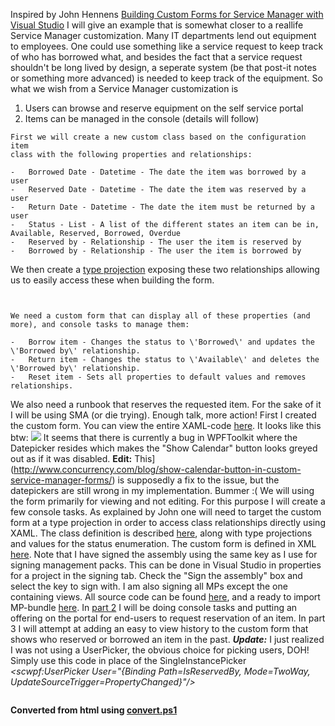 ﻿Inspired by John Hennens [Building Custom Forms for Service Manager with
Visual
Studio](http://www.concurrency.com/blog/building-custom-forms-for-service-manager-with-visual-studio/) I
will give an example that is somewhat closer to a reallife Service
Manager customization. Many IT departments lend out equipment to
employees. One could use something like a service request to keep track
of who has borrowed what, and besides the fact that a service request
shouldn\'t be long lived by design, a seperate system (be that post-it
notes or something more advanced) is needed to keep track of the
equipment. So what we wish from a Service Manager customization is

1.  Users can browse and reserve equipment on the self service portal
2.  Items can be managed in the console (details will follow)
```
First we will create a new custom class based on the configuration item
class with the following properties and relationships:
```
```
-   Borrowed Date - Datetime - The date the item was borrowed by a user
-   Reserved Date - Datetime - The date the item was reserved by a user
-   Return Date - Datetime - The date the item must be returned by a
user
-   Status - List - A list of the different states an item can be in,
Available, Reserved, Borrowed, Overdue
-   Reserved by - Relationship - The user the item is reserved by
-   Borrowed by - Relationship - The user the item is borrowed by
```
We then create a [type
projection](http://codebeaver.blogspot.dk/2014/04/nested-type-projections-in-scsm-review.html) exposing
these two relationships allowing us to easily access these when building
the form.
```
```
```
```
```
We need a custom form that can display all of these properties (and
more), and console tasks to manage them:
```
```
-   Borrow item - Changes the status to \'Borrowed\' and updates the
\'Borrowed by\' relationship.
-   Return item - Changes the status to \'Available\' and deletes the
\'Borrowed by\' relationship.
-   Reset item - Sets all properties to default values and removes
relationships.
```
We also need a runbook that reserves the requested item. For the sake of
it I will be using SMA (or die trying).
Enough talk, more action! First I created the custom form. You can view
the entire XAML-code [here](http://pastebin.com/wejAntMs).
It looks like this btw:
![](//1.bp.blogspot.com/-5FRUp3B1x9Q/U3H70qV8a0I/AAAAAAAAC6M/6NMQpIXy5JM/s1600/Form1.PNG)
It seems that there is currently a bug in WPFToolkit where the
Datepicker resides which makes the \"Show Calendar\" button looks greyed
out as if it was disabled.
**Edit:**
This](http://www.concurrency.com/blog/show-calendar-button-in-custom-service-manager-forms/)
is supposedly a fix to the issue, but the datepickers are still wrong in
my implementation. Bummer :(
We will using the form primarily for viewing and not editing. For this
purpose I will create a few console tasks.
As explained by John one will need to target the custom form at a type
projection in order to access class relationships directly using XAML.
The class definition is described [here](http://pastebin.com/uEBUbnY7),
along with type projections and values for the status enumeration.
The custom form is defined in XML [here](http://pastebin.com/YPgz8Fze).
Note that I have signed the assembly using the same key as I use for
signing management packs. This can be done in Visual Studio in
properties for a project in the signing tab. Check the \"Sign the
assembly\" box and select the key to sign with. I am also signing all
MPs except the one containing views.
All source code can be found [here](http://filebin.ca/1MUFsIOOJ7Rp), and
a ready to import MP-bundle [here](http://filebin.ca/1MUE8tPEKoVM).
In [part
2](http://codebeaver.blogspot.dk/2014/05/lend-out-it-equipment-in-service_30.html)
I will be doing console tasks and putting an offering on the portal for
end-users to request reservation of an item. In part 3 I will attempt at
adding an easy to view history to the custom form that shows who
reserved or borrowed an item in the past.
***Update:***
I just realized I was not using a UserPicker, the obvious choice for
picking users, DOH! Simply use this code in place of the
SingleInstancePicker
*\<scwpf:UserPicker User=\"{Binding Path=IsReservedBy, Mode=TwoWay,
UpdateSourceTrigger=PropertyChanged}\"/\>*
```
```

**Converted from html using [convert.ps1](https://github.com/spaelling/Blog/blob/master/convert.ps1)**


